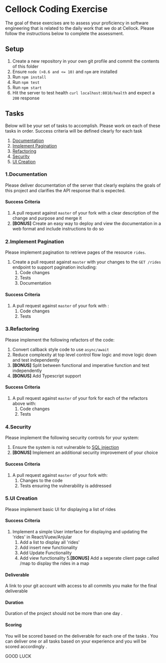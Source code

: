 # Cellock Coding Exercise

The goal of these exercises are to assess your proficiency in software engineering that is related to the daily work that we do at Cellock. Please follow the instructions below to complete the assessment.

## Setup

1. Create a new repository in your own git profile  and commit the contents of this folder
2. Ensure `node (>8.6 and <= 10)` and `npm` are installed
3. Run `npm install`
4. Run `npm test`
5. Run `npm start`
6. Hit the server to test health `curl localhost:8010/health` and expect a `200` response 

## Tasks

Below will be your set of tasks to accomplish. Please work on each of these tasks in order. Success criteria will be defined clearly for each task

1. [Documentation](#documentation)
2. [Implement Pagination](#implement-pagination)
3. [Refactoring](#refactoring)
4. [Security](#security)
5. [UI Creation](#ui-creation)

### 1.Documentation

Please deliver documentation of the server that clearly explains the goals of this project and clarifies the API response that is expected.

#### Success Criteria

1. A pull request against `master` of your fork with a clear description of the change and purpose and merge it
3. **[BONUS]** Create an easy way to deploy and view the documentation in a web format and include instructions to do so  


### 2.Implement Pagination

Please implement pagination to retrieve pages of the resource `rides`.

1. Create a pull request against `master` with your changes to the `GET /rides` endpoint to support pagination including:
    1. Code changes
    2. Tests
    3. Documentation

#### Success Criteria

1. A pull request against `master` of your fork with :
    1. Code changes
    2. Tests

### 3.Refactoring

Please implement the following refactors of the code:

1. Convert callback style code to use `async/await`
2. Reduce complexity at top level control flow logic and move logic down and test independently
3. **[BONUS]** Split between functional and imperative function and test independently
4. **[BONUS]** Add Typescript support

#### Success Criteria

1. A pull request against `master` of your fork for each of the refactors above with:
    1. Code changes
    2. Tests

### 4.Security

Please implement the following security controls for your system:

1. Ensure the system is not vulnerable to [SQL injection](https://www.owasp.org/index.php/SQL_Injection)
2. **[BONUS]** Implement an additional security improvement of your choice

#### Success Criteria

1. A pull request against `master` of your fork with:
    1. Changes to the code
    2. Tests ensuring the vulnerability is addressed

### 5.UI Creation 

Please implement basic UI for displaying a list of rides 


#### Success Criteria

1. Implement a simple User interface for displaying and updating the 'rides' in React/Vuew/Anjular 
    1. Add a list to display all 'rides'
    2. Add insert new functionality
    3. Add Update Functionality 
    4. Add view functionality
    5.**[BONUS]** Add a seperate client page called /map to display the rides in a map 

#### Deliverable

A link to your git account with access to all commits you make for the final deliverable 

#### Duration 

Duration of the project should not be more than one day . 

#### Scoring

You will be scored based on the deliverable for each one of the tasks . You can deliver  one or all tasks based on your experience and you will be scored accordingly .


GOOD LUCK



